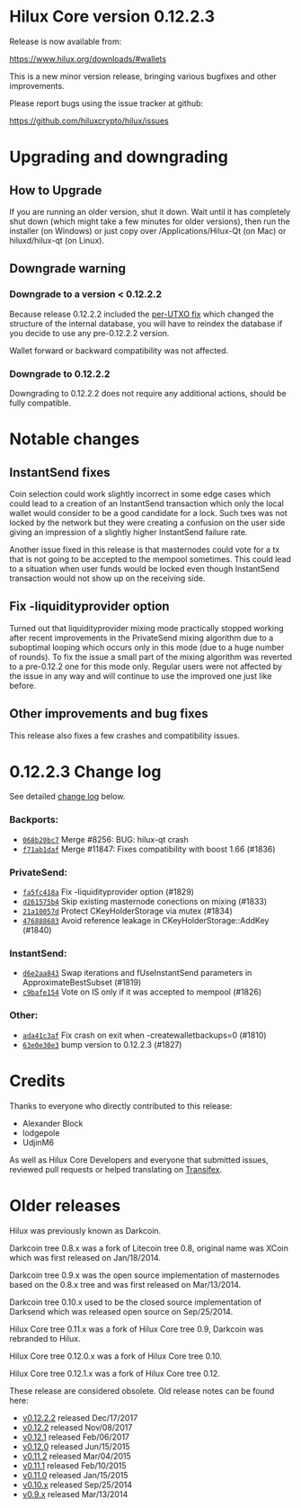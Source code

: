 Hilux Core version 0.12.2.3
==========================

Release is now available from:

  <https://www.hilux.org/downloads/#wallets>

This is a new minor version release, bringing various bugfixes and other
improvements.

Please report bugs using the issue tracker at github:

  <https://github.com/hiluxcrypto/hilux/issues>


Upgrading and downgrading
=========================

How to Upgrade
--------------

If you are running an older version, shut it down. Wait until it has completely
shut down (which might take a few minutes for older versions), then run the
installer (on Windows) or just copy over /Applications/Hilux-Qt (on Mac) or
hiluxd/hilux-qt (on Linux).

Downgrade warning
-----------------

### Downgrade to a version < 0.12.2.2

Because release 0.12.2.2 included the [per-UTXO fix](release-notes/hilux/release-notes-0.12.2.2.md#per-utxo-fix)
which changed the structure of the internal database, you will have to reindex
the database if you decide to use any pre-0.12.2.2 version.

Wallet forward or backward compatibility was not affected.

### Downgrade to 0.12.2.2

Downgrading to 0.12.2.2 does not require any additional actions, should be
fully compatible.

Notable changes
===============

InstantSend fixes
-----------------

Coin selection could work slightly incorrect in some edge cases which could
lead to a creation of an InstantSend transaction which only the local wallet
would consider to be a good candidate for a lock. Such txes was not locked by
the network but they were creating a confusion on the user side giving an
impression of a slightly higher InstantSend failure rate.

Another issue fixed in this release is that masternodes could vote for a tx
that is not going to be accepted to the mempool sometimes. This could lead to
a situation when user funds would be locked even though InstantSend transaction
would not show up on the receiving side.

Fix -liquidityprovider option
-----------------------------

Turned out that liquidityprovider mixing mode practically stopped working after
recent improvements in the PrivateSend mixing algorithm due to a suboptimal
looping which occurs only in this mode (due to a huge number of rounds). To fix
the issue a small part of the mixing algorithm was reverted to a pre-0.12.2 one
for this mode only. Regular users were not affected by the issue in any way and
will continue to use the improved one just like before.

Other improvements and bug fixes
--------------------------------

This release also fixes a few crashes and compatibility issues.


0.12.2.3 Change log
===================

See detailed [change log](https://github.com/hiluxcrypto/hilux/compare/v0.12.2.2...hiluxcrypto:v0.12.2.3) below.

### Backports:
- [`068b20bc7`](https://github.com/hiluxcrypto/hilux/commit/068b20bc7) Merge #8256: BUG: hilux-qt crash
- [`f71ab1daf`](https://github.com/hiluxcrypto/hilux/commit/f71ab1daf) Merge #11847: Fixes compatibility with boost 1.66 (#1836)

### PrivateSend:
- [`fa5fc418a`](https://github.com/hiluxcrypto/hilux/commit/fa5fc418a) Fix -liquidityprovider option (#1829)
- [`d261575b4`](https://github.com/hiluxcrypto/hilux/commit/d261575b4) Skip existing masternode conections on mixing (#1833)
- [`21a10057d`](https://github.com/hiluxcrypto/hilux/commit/21a10057d) Protect CKeyHolderStorage via mutex (#1834)
- [`476888683`](https://github.com/hiluxcrypto/hilux/commit/476888683) Avoid reference leakage in CKeyHolderStorage::AddKey (#1840)

### InstantSend:
- [`d6e2aa843`](https://github.com/hiluxcrypto/hilux/commit/d6e2aa843) Swap iterations and fUseInstantSend parameters in ApproximateBestSubset (#1819)
- [`c9bafe154`](https://github.com/hiluxcrypto/hilux/commit/c9bafe154) Vote on IS only if it was accepted to mempool (#1826)

### Other:
- [`ada41c3af`](https://github.com/hiluxcrypto/hilux/commit/ada41c3af) Fix crash on exit when -createwalletbackups=0 (#1810)
- [`63e0e30e3`](https://github.com/hiluxcrypto/hilux/commit/63e0e30e3) bump version to 0.12.2.3 (#1827)

Credits
=======

Thanks to everyone who directly contributed to this release:

- Alexander Block
- lodgepole
- UdjinM6

As well as Hilux Core Developers and everyone that submitted issues,
reviewed pull requests or helped translating on
[Transifex](https://www.transifex.com/projects/p/hilux/).


Older releases
==============

Hilux was previously known as Darkcoin.

Darkcoin tree 0.8.x was a fork of Litecoin tree 0.8, original name was XCoin
which was first released on Jan/18/2014.

Darkcoin tree 0.9.x was the open source implementation of masternodes based on
the 0.8.x tree and was first released on Mar/13/2014.

Darkcoin tree 0.10.x used to be the closed source implementation of Darksend
which was released open source on Sep/25/2014.

Hilux Core tree 0.11.x was a fork of Hilux Core tree 0.9,
Darkcoin was rebranded to Hilux.

Hilux Core tree 0.12.0.x was a fork of Hilux Core tree 0.10.

Hilux Core tree 0.12.1.x was a fork of Hilux Core tree 0.12.

These release are considered obsolete. Old release notes can be found here:

- [v0.12.2.2](release-notes/hilux/release-notes-0.12.2.2.md) released Dec/17/2017
- [v0.12.2](release-notes/hilux/release-notes-0.12.2.md) released Nov/08/2017
- [v0.12.1](release-notes/hilux/release-notes-0.12.1.md) released Feb/06/2017
- [v0.12.0](release-notes/hilux/release-notes-0.12.0.md) released Jun/15/2015
- [v0.11.2](release-notes/hilux/release-notes-0.11.2.md) released Mar/04/2015
- [v0.11.1](release-notes/hilux/release-notes-0.11.1.md) released Feb/10/2015
- [v0.11.0](release-notes/hilux/release-notes-0.11.0.md) released Jan/15/2015
- [v0.10.x](release-notes/hilux/release-notes-0.10.0.md) released Sep/25/2014
- [v0.9.x](release-notes/hilux/release-notes-0.9.0.md) released Mar/13/2014


